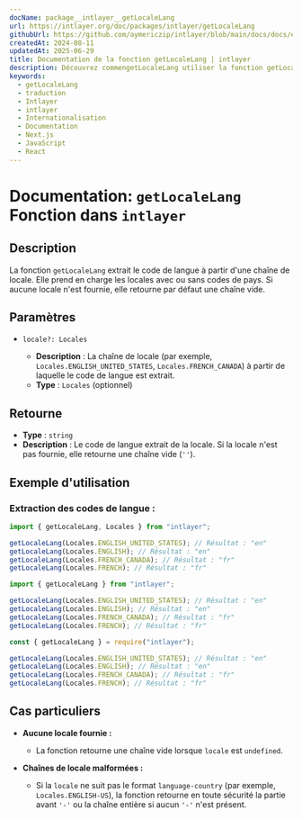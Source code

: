 ```yaml
---
docName: package__intlayer__getLocaleLang
url: https://intlayer.org/doc/packages/intlayer/getLocaleLang
githubUrl: https://github.com/aymericzip/intlayer/blob/main/docs/docs/en/packages/intlayer/getLocaleLang.md
createdAt: 2024-08-11
updatedAt: 2025-06-29
title: Documentation de la fonction getLocaleLang | intlayer
description: Découvrez commengetLocaleLang utiliser la fonction getLocaleLang pour le package intlayer
keywords:
  - getLocaleLang
  - traduction
  - Intlayer
  - intlayer
  - Internationalisation
  - Documentation
  - Next.js
  - JavaScript
  - React
---
```


# Documentation: `getLocaleLang` Fonction dans `intlayer`

## Description

La fonction `getLocaleLang` extrait le code de langue à partir d'une chaîne de locale. Elle prend en charge les locales avec ou sans codes de pays. Si aucune locale n'est fournie, elle retourne par défaut une chaîne vide.

## Paramètres

- `locale?: Locales`

  - **Description** : La chaîne de locale (par exemple, `Locales.ENGLISH_UNITED_STATES`, `Locales.FRENCH_CANADA`) à partir de laquelle le code de langue est extrait.
  - **Type** : `Locales` (optionnel)

## Retourne

- **Type** : `string`
- **Description** : Le code de langue extrait de la locale. Si la locale n'est pas fournie, elle retourne une chaîne vide (`''`).

## Exemple d'utilisation

### Extraction des codes de langue :

```typescript codeFormat="typescript"
import { getLocaleLang, Locales } from "intlayer";

getLocaleLang(Locales.ENGLISH_UNITED_STATES); // Résultat : "en"
getLocaleLang(Locales.ENGLISH); // Résultat : "en"
getLocaleLang(Locales.FRENCH_CANADA); // Résultat : "fr"
getLocaleLang(Locales.FRENCH); // Résultat : "fr"
```

```javascript codeFormat="esm"
import { getLocaleLang } from "intlayer";

getLocaleLang(Locales.ENGLISH_UNITED_STATES); // Résultat : "en"
getLocaleLang(Locales.ENGLISH); // Résultat : "en"
getLocaleLang(Locales.FRENCH_CANADA); // Résultat : "fr"
getLocaleLang(Locales.FRENCH); // Résultat : "fr"
```

```javascript codeFormat="commonjs"
const { getLocaleLang } = require("intlayer");

getLocaleLang(Locales.ENGLISH_UNITED_STATES); // Résultat : "en"
getLocaleLang(Locales.ENGLISH); // Résultat : "en"
getLocaleLang(Locales.FRENCH_CANADA); // Résultat : "fr"
getLocaleLang(Locales.FRENCH); // Résultat : "fr"
```

## Cas particuliers

- **Aucune locale fournie :**

  - La fonction retourne une chaîne vide lorsque `locale` est `undefined`.

- **Chaînes de locale malformées :**
  - Si la `locale` ne suit pas le format `language-country` (par exemple, `Locales.ENGLISH-US`), la fonction retourne en toute sécurité la partie avant `'-'` ou la chaîne entière si aucun `'-'` n'est présent.
